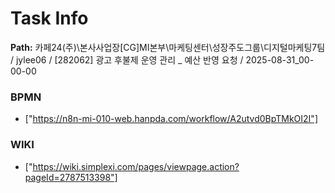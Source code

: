 # Task Info

**Path:** 카페24(주)\본사사업장\[CG]MI본부\마케팅센터\성장주도그룹\디지털마케팅7팀 / jylee06 / [282062] 광고 후불제 운영 관리 _ 예산 반영 요청 / 2025-08-31_00-00-00

### BPMN
- ["https://n8n-mi-010-web.hanpda.com/workflow/A2utvd0BpTMkOI2I"]

### WIKI
- ["https://wiki.simplexi.com/pages/viewpage.action?pageId=2787513398"]

